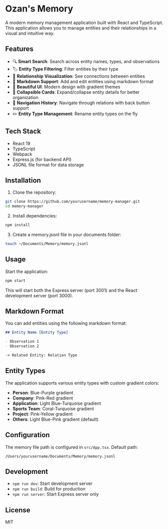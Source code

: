 # Ozan's Memory

A modern memory management application built with React and TypeScript. This application allows you to manage entities and their relationships in a visual and intuitive way.

## Features

- 🔍 **Smart Search**: Search across entity names, types, and observations
- 🏷️ **Entity Type Filtering**: Filter entities by their type
- 🔗 **Relationship Visualization**: See connections between entities
- 📝 **Markdown Support**: Add and edit entities using markdown format
- 🎨 **Beautiful UI**: Modern design with gradient themes
- 🔄 **Collapsible Cards**: Expand/collapse entity details for better organization
- 🏃 **Navigation History**: Navigate through relations with back button support
- ✏️ **Entity Type Management**: Rename entity types on the fly

## Tech Stack

- React 19
- TypeScript
- Webpack
- Express.js (for backend API)
- JSONL file format for data storage

## Installation

1. Clone the repository:
```bash
git clone https://github.com/yourusername/memory-manager.git
cd memory-manager
```

2. Install dependencies:
```bash
npm install
```

3. Create a memory.jsonl file in your documents folder:
```bash
touch ~/Documents/Memory/memory.jsonl
```

## Usage

Start the application:
```bash
npm start
```

This will start both the Express server (port 3001) and the React development server (port 3000).

## Markdown Format

You can add entities using the following markdown format:

```markdown
## Entity Name [Entity Type]

- Observation 1
- Observation 2

-> Related Entity: Relation Type
```

## Entity Types

The application supports various entity types with custom gradient colors:

- **Person**: Blue-Purple gradient
- **Company**: Pink-Red gradient
- **Application**: Light Blue-Turquoise gradient
- **Sports Team**: Coral-Turquoise gradient
- **Project**: Pink-Yellow gradient
- **Others**: Light Blue-Pink gradient (default)

## Configuration

The memory file path is configured in `src/App.tsx`. Default path:
```
/Users/yourusername/Documents/Memory/memory.jsonl
```

## Development

- `npm run dev`: Start development server
- `npm run build`: Build for production
- `npm run server`: Start Express server only

## License

MIT